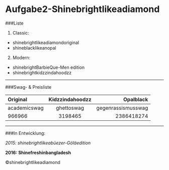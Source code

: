 
Aufgabe2-Shinebrightlikeadiamond
=========


###Liste

1. Classic:
 * shinebrightlikeadiamondoriginal
 * shineblacklikeanopal
2. Modern:
 * shinebrightBarbieQue-Men edition
 * shinebrightkidzzindahoodzz

---

###Swag- & Preisliste

| Original | Kidzzindahoodzz | Opalblack |
|:---------|:---------------:|----------:|
| academicswag | ghettoswag | gegenrassismusswag |
| 966966 | 3198465 | 2386418274 |


---

###In Entwicklung:

*2015: shinebrightlikeabüezer-Göläedition*

**2016: Shinefreshinbangladesh**



 ©shinebrightlikeadiamond
